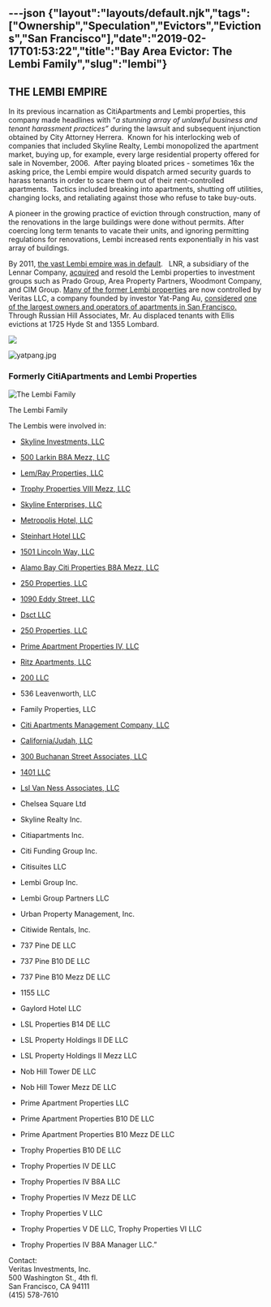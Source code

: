 ---json
{"layout":"layouts/default.njk","tags":["Ownership","Speculation","Evictors","Evictions","San Francisco"],"date":"2019-02-17T01:53:22","title":"Bay Area Evictor: The Lembi Family","slug":"lembi"}
---

**THE LEMBI EMPIRE**
--------------------

In its previous incarnation as CitiApartments and Lembi properties, this company made headlines with “_a stunning array of unlawful business and tenant harassment practices”_ during the lawsuit and subsequent injunction obtained by City Attorney Herrera.  Known for his interlocking web of companies that included Skyline Realty, Lembi monopolized the apartment market, buying up, for example, every large residential property offered for sale in November, 2006.  After paying bloated prices - sometimes 16x the asking price, the Lembi empire would dispatch armed security guards to harass tenants in order to scare them out of their rent-controlled apartments.  Tactics included breaking into apartments, shutting off utilities, changing locks, and retaliating against those who refuse to take buy-outs.

A pioneer in the growing practice of eviction through construction, many of the renovations in the large buildings were done without permits. After coercing long term tenants to vacate their units, and ignoring permitting regulations for renovations, Lembi increased rents exponentially in his vast array of buildings.

By 2011, [the vast Lembi empire was in default](http://www.sfgate.com/business/article/Walter-Lembi-s-empire-sets-off-investor-frenzy-2367788.php).   LNR, a subsidiary of the Lennar Company, [acquired](http://www.bizjournals.com/sanfrancisco/blog/2011/09/area-lands-lembi-portfolio-for-596.html) and resold the Lembi properties to investment groups such as Prado Group, Area Property Partners, Woodmont Company, and CIM Group. [Many of the former Lembi properties](https://www.cmalert.com/search.pl?ARTICLE=164965) are now controlled by Veritas LLC, a company founded by investor Yat-Pang Au, [considered](http://usa.chinadaily.com.cn/epaper/2013-06/21/content_16643650.htm) [one of the largest owners and operators of apartments in San Francisco.](http://usa.chinadaily.com.cn/epaper/2013-06/21/content_16643650.htm)   Through Russian Hill Associates, Mr. Au displaced tenants with Ellis evictions at 1725 Hyde St and 1355 Lombard.

![](https://images.squarespace-cdn.com/content/v1/52b7d7a6e4b0b3e376ac8ea2/1412358405975-JWQBQR54DWF5DTPUAG4E/ke17ZwdGBToddI8pDm48kNJHOVXQsNVt9Mq2nW5JVE9Zw-zPPgdn4jUwVcJE1ZvWQUxwkmyExglNqGp0IvTJZUJFbgE-7XRK3dMEBRBhUpyit0LFfvc9Af_MWk6RxZ-DVekFkzHJ65RL8-cSERlPwoK0CBcH6iOwKMPeFe87BEU/image-asset.png)

![yatpang.jpg](https://images.squarespace-cdn.com/content/v1/52b7d7a6e4b0b3e376ac8ea2/1455128511771-G6DKAP2DENSFWKQDQNHZ/ke17ZwdGBToddI8pDm48kNsbV3umwA6Z2MLnJgeWA0tZw-zPPgdn4jUwVcJE1ZvWQUxwkmyExglNqGp0IvTJZamWLI2zvYWH8K3-s_4yszcp2ryTI0HqTOaaUohrI8PIKQRnthqxmbER4w8YRJfgM--yfgh5X10WuPvu7AseDgwKMshLAGzx4R3EDFOm1kBS/yatpang.jpg)

  

### Formerly CitiApartments and Lembi Properties

![The Lembi Family](https://images.squarespace-cdn.com/content/v1/52b7d7a6e4b0b3e376ac8ea2/1412358357477-KCBQVVIEOIZ1B771U37H/ke17ZwdGBToddI8pDm48kDm7iYdgNFL6jxmPZqmeW-9Zw-zPPgdn4jUwVcJE1ZvWEtT5uBSRWt4vQZAgTJucoTqqXjS3CfNDSuuf31e0tVF-uHfWN9QkaKWScnUwfO8b1KoHQUbu9_MSUaEpFjRxgh926scO3xePJoa6uVJa9B4/image-asset.png)

The Lembi Family

The Lembis were involved in:

*   [Skyline Investments, LLC](http://www.corporationwiki.com/California/San-Francisco/skyline-investments-llc/46170878.aspx)
    
*   [500 Larkin B8A Mezz, LLC](http://www.corporationwiki.com/California/San-Francisco/500-larkin-b8a-mezz-llc/47073348.aspx)
    
*   [Lem/Ray Properties, LLC](http://www.corporationwiki.com/California/San-Francisco/lem-ray-properties-llc/46170720.aspx)
    
*   [Trophy Properties VIII Mezz, LLC](http://www.corporationwiki.com/California/San-Francisco/trophy-properties-viii-mezz-llc/47065775.aspx)
    
*   [Skyline Enterprises, LLC](http://www.corporationwiki.com/California/San-Francisco/skyline-enterprises-llc/46170877.aspx)
    

*   [Metropolis Hotel, LLC](http://www.corporationwiki.com/California/San-Francisco/metropolis-hotel-llc/46170721.aspx)
    
*   [Steinhart Hotel LLC](http://www.corporationwiki.com/California/San-Francisco/steinhart-hotel-llc/46091265.aspx)
    
*   [1501 Lincoln Way, LLC](http://www.corporationwiki.com/California/San-Francisco/1501-lincoln-way-llc/46170741.aspx)
    
*   [Alamo Bay Citi Properties B8A Mezz, LLC](http://www.corporationwiki.com/California/San-Francisco/alamo-bay-citi-properties-b8a-mezz-llc/47073364.aspx)
    
*   [250 Properties, LLC](http://www.corporationwiki.com/California/San-Francisco/250-properties-llc/47105095.aspx)
    
*   [1090 Eddy Street, LLC](http://www.corporationwiki.com/California/San-Francisco/1090-eddy-street-llc/46170876.aspx)
    
*   [Dsct LLC](http://www.corporationwiki.com/California/San-Francisco/dsct-llc/45939960.aspx)
    
*   [250 Properties, LLC](http://www.corporationwiki.com/California/San-Francisco/250-properties-llc/47105095.aspx)
    
*   [Prime Apartment Properties IV, LLC](http://www.corporationwiki.com/California/San-Francisco/prime-apartment-properties-iv-llc/47105102.aspx)
    
*   [Ritz Apartments, LLC](http://www.corporationwiki.com/California/San-Francisco/ritz-apartments-llc/46172036.aspx)
    
*   [200 LLC](http://www.corporationwiki.com/California/San-Francisco/200-llc/46207302.aspx)
    
*   536 Leavenworth, LLC
    
*   Family Properties, LLC
    
*   [Citi Apartments Management Company, LLC](http://www.corporationwiki.com/California/San-Francisco/citi-apartments-management-company-llc/46176704.aspx)
    
*   [California/Judah, LLC](http://www.corporationwiki.com/California/San-Francisco/california-judah-llc/46243001.aspx)
    
*   [300 Buchanan Street Associates, LLC](http://www.corporationwiki.com/California/San-Francisco/300-buchanan-street-associates-llc/46355710.aspx)
    
*   [1401 LLC](http://www.corporationwiki.com/California/San-Francisco/1401-llc/45939981.aspx)
    
*   [Lsl Van Ness Associates, LLC](http://www.corporationwiki.com/California/San-Francisco/lsl-van-ness-associates-llc/46375859.aspx)
    
*   Chelsea Square Ltd
    
*   Skyline Realty Inc.
    
*   Citiapartments Inc.
    
*   Citi Funding Group Inc.
    
*   Citisuites LLC
    
*   Lembi Group Inc.
    
*   Lembi Group Partners LLC
    
*   Urban Property Management, Inc.
    
*   Citiwide Rentals, Inc.
    
*   737 Pine DE LLC
    
*   737 Pine B10 DE LLC
    
*   737 Pine B10 Mezz DE LLC
    
*   1155 LLC
    
*   Gaylord Hotel LLC
    
*   LSL Properties B14 DE LLC
    
*   LSL Property Holdings II DE LLC
    
*   LSL Property Holdings II Mezz LLC
    
*   Nob Hill Tower DE LLC
    
*   Nob Hill Tower Mezz DE LLC
    
*   Prime Apartment Properties LLC
    
*   Prime Apartment Properties B10 DE LLC
    
*   Prime Apartment Properties B10 Mezz DE LLC
    
*   Trophy Properties B10 DE LLC
    
*   Trophy Properties IV DE LLC
    
*   Trophy Properties IV B8A LLC
    
*   Trophy Properties IV Mezz DE LLC
    
*   Trophy Properties V LLC
    
*   Trophy Properties V DE LLC, Trophy Properties VI LLC
    
*   Trophy Properties IV B8A Manager LLC.”
    

Contact:  
Veritas Investments, Inc.  
500 Washington St., 4th fl.  
San Francisco, CA 94111  
(415) 578-7610